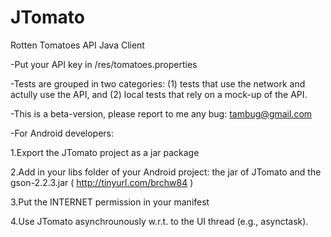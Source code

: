JTomato
=======

Rotten Tomatoes API Java Client 

-Put your API key in /res/tomatoes.properties

-Tests are grouped in two categories: (1) tests that use the network and actully use the API, and (2) local tests that rely on a mock-up of the API.

-This is a beta-version, please report to me any bug: tambug@gmail.com

-For Android developers:

1.Export the JTomato project as a jar package

2.Add in your libs folder of your Android project: the jar of JTomato and the gson-2.2.3.jar ( http://tinyurl.com/brchw84 )

3.Put the INTERNET permission in your manifest

4.Use JTomato asynchrounously w.r.t. to the UI thread (e.g., asynctask).



